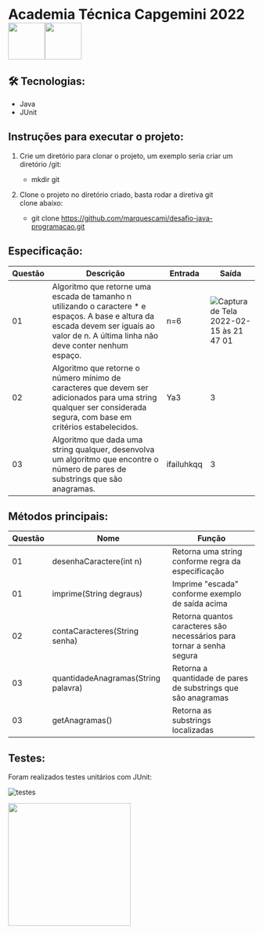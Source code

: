 # Academia Técnica Capgemini 2022 <img src="https://cdn.jsdelivr.net/gh/devicons/devicon/icons/java/java-original.svg" width="75" height="75" /><img src="https://user-images.githubusercontent.com/31116694/154173598-103c917c-c222-4e11-bb00-87a801d4ad3f.PNG" width="75" height="75" />



## 🛠 Tecnologias:
- Java
- JUnit

## Instruções para executar o projeto:

1) Crie um diretório para clonar o projeto, um exemplo seria criar um diretório /git:

      - mkdir git

2) Clone o projeto no diretório criado, basta rodar a diretiva git clone abaixo:

      - git clone https://github.com/marquescami/desafio-java-programacao.git

## Especificação:
| Questão  |  Descrição  | Entrada| Saída|
| ------------------- | ------------------- |------------------- |------------------- |
|   01 |  Algoritmo que retorne uma escada de tamanho n utilizando o caractere * e espaços. A base e altura da escada devem ser iguais ao valor de n. A última linha não deve conter nenhum espaço. | n=6 |![Captura de Tela 2022-02-15 às 21 47 01](https://user-images.githubusercontent.com/31116694/154174962-771b4669-fe7d-4662-8825-f4fd98540afd.png)
|   02|  Algoritmo que retorne o número mínimo de caracteres que devem ser adicionados para uma string qualquer ser considerada segura, com base em critérios estabelecidos. |Ya3 |3|
|   03|  Algoritmo que dada uma string qualquer, desenvolva um algoritmo que encontre o número de pares de substrings que são anagramas. |ifailuhkqq| 3 |


## Métodos principais:
| Questão  |  Nome   | Função|
| ------------------- | ------------------- |------------------- |
|   01 |   desenhaCaractere(int n) |Retorna uma string conforme regra da especificação |
|   01 |   imprime(String degraus) |Imprime "escada" conforme exemplo de saída acima |
|   02 |  contaCaracteres(String senha) |Retorna quantos caracteres são necessários para tornar a senha segura |
|  03 |   quantidadeAnagramas(String palavra) |Retorna a quantidade de pares de substrings que são anagramas|
|  03 |  getAnagramas() |Retorna as substrings localizadas |


## Testes:
Foram realizados testes unitários com JUnit:

![testes](https://user-images.githubusercontent.com/31116694/154172854-ff67ee36-d2e1-41cb-856a-41986e9ccbaa.gif) 

<img src="https://user-images.githubusercontent.com/31116694/154173125-f34c7b57-2cdb-49ea-a8cb-2a06bcc7e4cf.PNG" width="250" height="250" />

